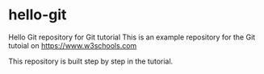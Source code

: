 # hello-git
Hello Git repository for Git tutorial
This is an example repository for the Git tutoial on https://www.w3schools.com

This repository is built step by step in the tutorial.